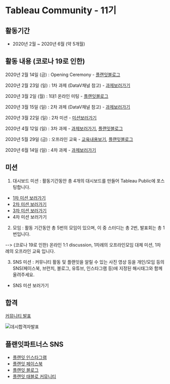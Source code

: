 # Tableau Community - 11기

## 활동기간
- 2020년 2월 ~ 2020년 6월 (약 5개월)

## 활동 내용 (코로나 19로 인한)

2020년 2월 14일 (금) : Opening Ceremony - [플랜잇블로그](https://blog.naver.com/PostView.nhn?blogId=withplanit&logNo=221813820475&categoryNo=22&parentCategoryNo=0&viewDate=&currentPage=3&postListTopCurrentPage=1&from=postList)

2020년 2월 23일 (일) : 1차 과제 (DataV채널 참고) - [과제보러가기](https://github.com/JONGSKY/Tableau_community/tree/master/First_task)

2020년 3월 2일 (월) : 1대1 온라인 미팅 - [플랜잇블로그](https://blog.naver.com/PostView.nhn?blogId=withplanit&logNo=221845286866&categoryNo=22&parentCategoryNo=0&viewDate=&currentPage=2&postListTopCurrentPage=1&from=postList)

2020년 3월 15일 (일) : 2차 과제 (DataV채널 참고) - [과제보러가기](https://github.com/JONGSKY/Tableau_community/tree/master/Second_task)

2020년 3월 22일 (일) : 2차 미션 - [미션보러가기](https://github.com/JONGSKY/Tableau_community/tree/master/Second_mission)

2020년 4월 12일 (일) : 3차 과제 - [과제보러가기](https://github.com/JONGSKY/Tableau_community/tree/master/Third_task), [플랜잇블로그](https://blog.naver.com/PostView.nhn?blogId=withplanit&logNo=221908049508&categoryNo=22&parentCategoryNo=0&viewDate=&currentPage=1&postListTopCurrentPage=1&from=postList)

2020년 5월 29일 (금) : 오프라인 교육 - [교육내용보기](https://github.com/JONGSKY/Tableau_community/tree/master/offline_education), [플랜잇블로그](https://blog.naver.com/PostView.nhn?blogId=withplanit&logNo=221988823053&categoryNo=22&parentCategoryNo=0&viewDate=&currentPage=1&postListTopCurrentPage=&from=postList)

2020년 6월 14일 (일) : 4차 과제 - [과제보러가기](https://github.com/JONGSKY/Tableau_community/tree/master/Final_task)

## 미션

1. 대시보드 미션 : 활동기간동안 총 4개의 대시보드를 만들어 Tableau Public에 포스팅합니다.
  - [1차 미션 보러가기](https://public.tableau.com/profile/.2852#!/vizhome/1__15823664504210/sheet0)
  - [2차 미션 보러가기](https://public.tableau.com/profile/.2852#!/vizhome/2__15842119712730/1)
  - [3차 미션 보러가기](https://public.tableau.com/profile/.2852#!/vizhome/21_15866827157820/21)
  - 4차 미션 보러가기
  
2. 모임 : 활동 기간동안 총 5번의 모임이 있으며, 이 중 스터디는 총 2번, 발표회는 총 1번입니다. 

--> (코로나 19로 인한) 온라인 1:1 discussion, 1차례의 오프라인모임 대체 미션, 1차례의 오프라인 교육 입니다.

3. SNS 미션 : 커뮤니티 활동 및 플랜잇을 알릴 수 있는 사진 영상 등을 개인/모임 등의 SNS(페이스북, 브런치, 블로그, 유튜브, 인스타그램 등)에 지정된 해시태그와 함께 올려주세요.
  - SNS 미션 보러가기

## 합격

[커뮤니티 발표](https://blog.naver.com/withplanit/221806149758)

![데시합격자발표](https://user-images.githubusercontent.com/40276516/74666611-28144880-51e5-11ea-8fb4-0936ed616881.png)

## 플랜잇파트너스 SNS

- [플랜잇 인스타그램](https://www.instagram.com/planit_partners)
- [플랜잇 페이스북](https://www.facebook.com/withplanit)
- [플랜잇 블로그](http://blog.naver.com/withplanit)
- [플랜잇 태블로 커뮤니티](https://public.tableau.com/profile/.2852#!/)
